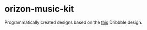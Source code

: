 # orizon-music-kit
Programmatically created designs based on the [this](https://cutt.ly/hfugumM) Dribbble design.
